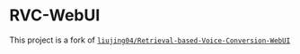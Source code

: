 # RVC-WebUI

This project is a fork of [`liujing04/Retrieval-based-Voice-Conversion-WebUI`](https://github.com/liujing04/Retrieval-based-Voice-Conversion-WebUI)

